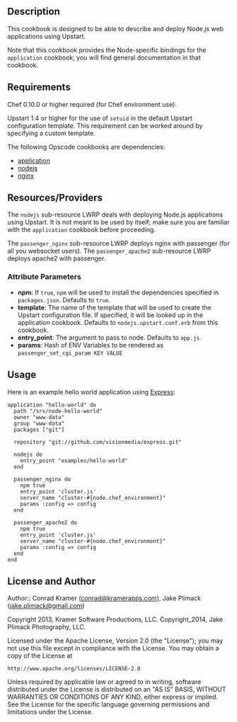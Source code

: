 ## Description

This cookbook is designed to be able to describe and deploy Node.js web applications using Upstart.

Note that this cookbook provides the Node-specific bindings for the `application` cookbook; you will find general documentation in that cookbook.

## Requirements

Chef 0.10.0 or higher required (for Chef environment use).

Upstart 1.4 or higher for the use of `setuid` in the default Upstart configuration template.
This requirement can be worked around by specifying a custom template.

The following Opscode cookbooks are dependencies:

* [application](https://github.com/opscode-cookbooks/application)
* [nodejs](https://github.com/mdxp/nodejs-cookbook)
* [nginx](https://github.com/miketheman/nginx)

## Resources/Providers

The `nodejs` sub-resource LWRP deals with deploying Node.js applications using Upstart. It is not meant to be used by itself; make sure you are familiar with the `application` cookbook before proceeding.

The `passenger_nginx` sub-resource LWRP deploys nginx with passenger (for all you websocket users).
The `passenger_apache2` sub-resource LWRP deploys apache2 with passenger.

### Attribute Parameters

- **npm**: If `true`, `npm` will be used to install the dependencies specified in `packages.json`. Defaults to `true`.
- **template**: The name of the template that will be used to create the Upstart configuration file. If specified, it will be looked up in the application cookbook. Defaults to `nodejs.upstart.conf.erb` from this cookbook.
- **entry_point**: The argument to pass to node. Defaults to `app.js`.
- **params**: Hash of ENV Variables to be rendered as `passenger_set_cgi_param KEY VALUE`

## Usage

Here is an example hello world application using [Express](http://expressjs.com):

```
application "hello-world" do
  path "/srv/node-hello-world"
  owner "www-data"
  group "www-data"
  packages ["git"]

  repository "git://github.com/visionmedia/express.git"
  
  nodejs do
    entry_point "examples/hello-world"
  end

  passenger_nginx do
    npm true
    entry_point 'cluster.js'
    server_name "cluster-#{node.chef_environment}"
    params :config => config
  end

  passenger_apache2 do
    npm true
    entry_point 'cluster.js'
    server_name "cluster-#{node.chef_environment}"
    params :config => config
  end
end
```

## License and Author

Author:: Conrad Kramer (<conrad@kramerapps.com>), Jake Plimack (<jake.plimack@gmail.com>)

Copyright 2013, Kramer Software Productions, LLC.
Copyright_2014, Jake Plimack Photography, LLC.

Licensed under the Apache License, Version 2.0 (the "License");
you may not use this file except in compliance with the License.
You may obtain a copy of the License at

    http://www.apache.org/licenses/LICENSE-2.0

Unless required by applicable law or agreed to in writing, software
distributed under the License is distributed on an "AS IS" BASIS,
WITHOUT WARRANTIES OR CONDITIONS OF ANY KIND, either express or implied.
See the License for the specific language governing permissions and
limitations under the License.
